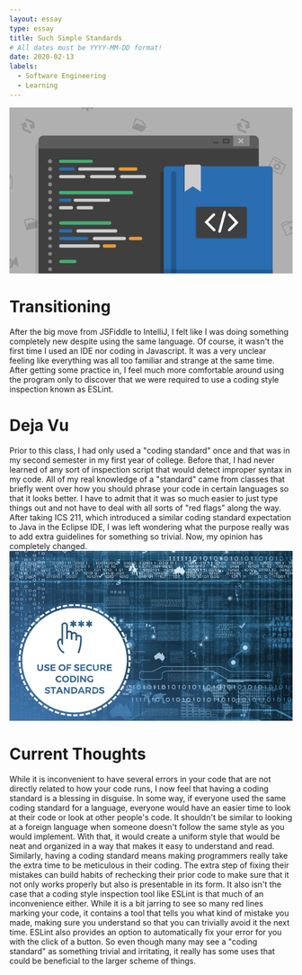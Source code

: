 ```yaml
---
layout: essay
type: essay
title: Such Simple Standards
# All dates must be YYYY-MM-DD format!
date: 2020-02-13
labels:
  - Software Engineering
  - Learning
---
```


<img class="ui small left floated rounded image" src="../images/codestandard2.png">

# Transitioning
After the big move from JSFiddle to IntelliJ, I felt like I was doing something completely new despite using the same language.
Of course, it wasn't the first time I used an IDE nor coding in Javascript. It was a very unclear feeling like everything was all too familiar
and strange at the same time. After getting some practice in, I feel much more comfortable around using the program only to discover that
we were required to use a coding style inspection known as ESLint.

# Deja Vu
Prior to this class, I had only used a "coding standard" once and that was in my second semester in my first year of college. Before that, I
had never learned of any sort of inspection script that would detect improper syntax in my code. All of my real knowledge of a "standard"
came from classes that briefly went over how you should phrase your code in certain languages so that it looks better. I have to admit that
it was so much easier to just type things out and not have to deal with all sorts of "red flags" along the way. After taking ICS 211, which
introduced a similar coding standard expectation to Java in the Eclipse IDE, I was left wondering what the purpose really was to add extra guidelines
for something so trivial. Now, my opinion has completely changed.
<img class="ui small right floated image" src="/images/codestandard.jpg">
# Current Thoughts
While it is inconvenient to have several errors in your code that are not directly related to how your code runs, I now feel that having
a coding standard is a blessing in disguise. In some way, if everyone used the same coding standard for a language, everyone would have
an easier time to look at their code or look at other people's code. It shouldn't be similar to looking at a foreign language when someone
doesn't follow the same style as you would implement. With that, it would create a uniform style that would be neat and organized in a way
that makes it easy to understand and read. Similarly, having a coding standard means making programmers really take the extra time to be meticulous
in their coding. The extra step of fixing their mistakes can build habits of rechecking their prior code to make sure that it not only
works properly but also is presentable in its form. It also isn't the case that a coding style inspection tool like ESLint is that much of
an inconvenience either. While it is a bit jarring to see so many red lines marking your code, it contains a tool that tells you what kind
of mistake you made, making sure you understand so that you can trivially avoid it the next time. ESLint also provides an option to automatically
fix your error for you with the click of a button. So even though many may see a "coding standard" as something trivial and irritating,
it really has some uses that could be beneficial to the larger scheme of things.
